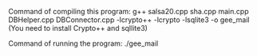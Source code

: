 
Command of compiling this program:
g++ salsa20.cpp sha.cpp main.cpp DBHelper.cpp DBConnector.cpp -lcrypto++ -lcrypto -lsqlite3 -o gee_mail
(You need to install Crypto++ and sqllite3)

Command of running the program:
./gee_mail